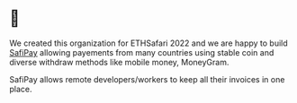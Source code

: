 # 👋
We created this organization for ETHSafari 2022 and we are happy to build [SafiPay](https://github.com/Foil-Engineering/safipay) allowing payements from many countries using stable coin and diverse withdraw methods like mobile money, MoneyGram.

SafiPay allows remote developers/workers to keep all their invoices in one place.
